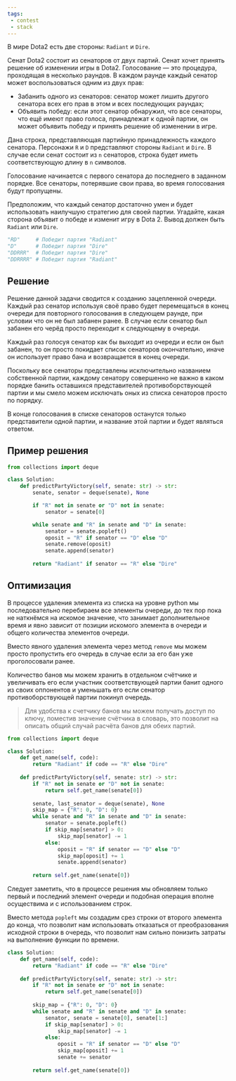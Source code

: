 ```yaml
---
tags:
 - contest
 - stack
---
```


В мире Dota2 есть две стороны: `Radiant` и `Dire`.

Сенат Dota2 состоит из сенаторов от двух партий. Сенат хочет принять решение об изменении игры в Dota2. Голосование — это процедура, проходящая в несколько раундов. В каждом раунде каждый сенатор может воспользоваться одним из двух прав:

- Забанить одного из сенаторов: сенатор может лишить другого сенатора всех его прав в этом и всех последующих раундах;
- Объявить победу: если этот сенатор обнаружил, что все сенаторы, что ещё имеют право голоса, принадлежат к одной партии, он может объявить победу и принять решение об изменении в игре.

Дана строка, представляющая партийную принадлежность каждого сенатора. Персонажи `R` и `D` представляют стороны `Radiant` и `Dire`. В случае если сенат состоит из `n` сенаторов, строка будет иметь соответствующую длину в `n` символов.

Голосование начинается с первого сенатора до последнего в заданном порядке. Все сенаторы, потерявшие свои права, во время голосования будут пропущены.

Предположим, что каждый сенатор достаточно умен и будет использовать наилучшую стратегию для своей партии. Угадайте, какая сторона объявит о победе и изменит игру в Dota 2. Вывод должен быть `Radiant` или `Dire`.

```Python
"RD"     # Победит партия "Radiant"
"D"      # Победит партия "Dire"
"DDRRR"  # Победит партия "Dire"
"DDRRRR" # Победит партия "Radiant"
```

## Решение

Решение данной задачи сводится к созданию зацепленной очереди. Каждый раз сенатор используя своё право будет перемещаться в конец очереди для повторного голосования в следующем раунде, при условии что он не был забанен ранее. В случае если сенатор был забанен его черёд просто переходит к следующему в очереди.

Каждый раз голосуя сенатор как бы выходит из очереди и если он был забанен, то он просто покидает список сенаторов окончательно, иначе он использует право бана и возвращается в конец очереди.

Поскольку все сенаторы представлены исключительно названием собственной партии, каждому сенатору совершенно не важно в каком порядке банить оставшихся представителей противоборствующей партии и мы смело можем исключать оных из списка сенаторов просто по порядку.

В конце голосования в списке сенаторов останутся только представители одной партии, и название этой партии и будет являться ответом.

## Пример решения

```python
from collections import deque

class Solution:
    def predictPartyVictory(self, senate: str) -> str:
        senate, senator = deque(senate), None

        if "R" not in senate or "D" not in senate:
            senator = senate[0]

        while senate and "R" in senate and "D" in senate:
            senator = senate.popleft()
            oposit = "R" if senator == "D" else "D"
            senate.remove(oposit)
            senate.append(senator)
        
        return "Radiant" if senator == "R" else "Dire"
```

## Оптимизация

В процессе удаления элемента из списка на уровне python мы последовательно перебираем все элементы очереди, до тех пор пока не наткнёмся на искомое значение, что занимает дополнительное время и явно зависит от позиции искомого элемента в очереди и общего количества элементов очереди.

Вместо явного удаления элемента через метод `remove` мы можем просто пропустить его очередь в случае если за его бан уже проголосовали ранее. 

Количество банов мы можем хранить в отдельном счётчике и увеличивать его если участник соответствующей партии банит одного из своих оппонентов и уменьшать его если сенатор противоборствующей партии покинул очередь.

> Для удобства к счетчику банов мы можем получать доступ по ключу, поместив значение счётчика в словарь, это позволит на описать общий случай расчёта банов для обеих партий. 

```python
from collections import deque

class Solution:
    def get_name(self, code):
        return "Radiant" if code == "R" else "Dire"
        
    def predictPartyVictory(self, senate: str) -> str:
        if "R" not in senate or "D" not in senate:
            return self.get_name(senate[0])
            
        senate, last_senator = deque(senate), None
        skip_map = {"R": 0, "D": 0}
        while senate and "R" in senate and "D" in senate:
            senator = senate.popleft()
            if skip_map[senator] > 0:
                skip_map[senator] -= 1
            else:
                oposit = "R" if senator == "D" else "D"
                skip_map[oposit] += 1
                senate.append(senator)
                
        return self.get_name(senate[0])
```

Следует заметить, что в процессе решения мы обновляем только первый и последний элемент очереди и подобная операция вполне осуществима и с использованием строк.

Вместо метода `popleft` мы создадим срез строки от второго элемента до конца, что позволит нам использовать отказаться от преобразования исходной строки в очередь, что позволит нам сильно понизить затраты на выполнение функции по времени.

```python
class Solution:
    def get_name(self, code):
        return "Radiant" if code == "R" else "Dire"
        
    def predictPartyVictory(self, senate: str) -> str:
        if "R" not in senate or "D" not in senate:
            return self.get_name(senate[0])
            
        skip_map = {"R": 0, "D": 0}
        while senate and "R" in senate and "D" in senate:
            senator, senate = senate[0], senate[1:]
            if skip_map[senator] > 0:
                skip_map[senator] -= 1
            else:
                oposit = "R" if senator == "D" else "D"
                skip_map[oposit] += 1
                senate += senator
                
        return self.get_name(senate[0])
```
